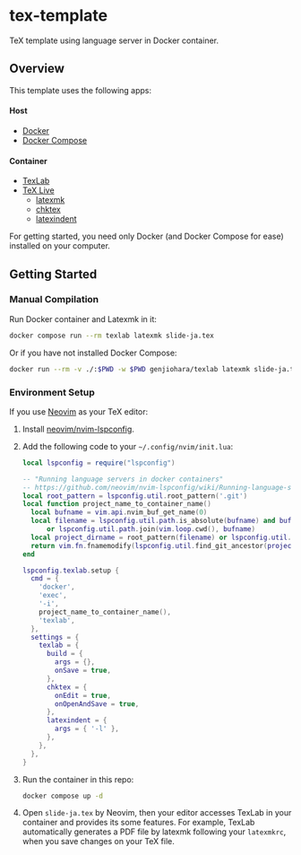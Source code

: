 # tex-template
TeX template using language server in Docker container.
## Overview
This template uses the following apps:
#### Host
- [Docker](https://www.docker.com/)
- [Docker Compose](https://docs.docker.com/compose/)
#### Container
- [TexLab](https://github.com/latex-lsp/texlab)
- [TeX Live](https://tug.org/texlive/)
  - [latexmk](https://ctan.org/pkg/latexmk)
  - [chktex](https://ctan.org/pkg/chktex)
  - [latexindent](https://ctan.org/pkg/latexindent)

For getting started, you need only Docker (and Docker Compose for ease) installed on your computer.

## Getting Started
### Manual Compilation
Run Docker container and Latexmk in it:
```sh
docker compose run --rm texlab latexmk slide-ja.tex
```
Or if you have not installed Docker Compose:
```sh
docker run --rm -v ./:$PWD -w $PWD genjiohara/texlab latexmk slide-ja.tex
```

### Environment Setup
If you use [Neovim](https://neovim.io/) as your TeX editor:
1. Install [neovim/nvim-lspconfig](https://github.com/neovim/nvim-lspconfig/blob/master/lua/lspconfig/server_configurations/texlab.lua).
1. Add the following code to your `~/.config/nvim/init.lua`:
   
   ```lua
   local lspconfig = require("lspconfig")

   -- "Running language servers in docker containers"
   -- https://github.com/neovim/nvim-lspconfig/wiki/Running-language-servers-in-containers#running-language-servers-in-containers
   local root_pattern = lspconfig.util.root_pattern('.git')
   local function project_name_to_container_name()
     local bufname = vim.api.nvim_buf_get_name(0)
     local filename = lspconfig.util.path.is_absolute(bufname) and bufname
         or lspconfig.util.path.join(vim.loop.cwd(), bufname)
     local project_dirname = root_pattern(filename) or lspconfig.util.path.dirname(filename)
     return vim.fn.fnamemodify(lspconfig.util.find_git_ancestor(project_dirname), ':t')
   end
   
   lspconfig.texlab.setup {
     cmd = {
       'docker',
       'exec',
       '-i',
       project_name_to_container_name(),
       'texlab',
     },
     settings = {
       texlab = {
         build = {
           args = {},
           onSave = true,
         },
         chktex = {
           onEdit = true,
           onOpenAndSave = true,
         },
         latexindent = {
           args = { '-l' },
         },
       },
     },
   }
   ```
1. Run the container in this repo:
   ```sh
   docker compose up -d
   ```
1. Open `slide-ja.tex` by Neovim, then your editor accesses TexLab in your container and provides its some features. For example, TexLab automatically generates a PDF file by latexmk following your `latexmkrc`, when you save changes on your TeX file.
